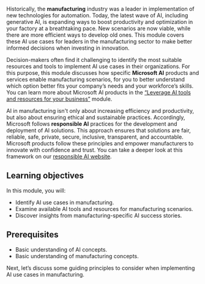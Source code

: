Historically, the **manufacturing** industry was a leader in implementation of new technologies for automation. Today, the latest wave of AI, including generative AI, is expanding ways to boost productivity and optimization in your factory at a breathtaking pace. New scenarios are now viable, while there are more efficient ways to develop old ones. This module covers these AI use cases for leaders in the manufacturing sector to make better informed decisions when investing in innovation.

Decision-makers often find it challenging to identify the most suitable resources and tools to implement AI use cases in their organizations. For this purpose, this module discusses how specific **Microsoft AI** products and services enable manufacturing scenarios, for you to better understand which option better fits your company’s needs and your workforce’s skills. You can learn more about Microsoft AI products in the [“Leverage AI tools and resources for your business”](/training/modules/leverage-ai-tools) module.

AI in manufacturing isn't only about increasing efficiency and productivity, but also about ensuring ethical and sustainable practices. Accordingly, Microsoft follows **responsible AI** practices for the development and deployment of AI solutions. This approach ensures that solutions are fair, reliable, safe, private, secure, inclusive, transparent, and accountable. Microsoft products follow these principles and empower manufacturers to innovate with confidence and trust. You can take a deeper look at this framework on our [responsible AI website](https://www.microsoft.com/ai/responsible-ai).

## Learning objectives
In this module, you will:

* Identify AI use cases in manufacturing.
* Examine available AI tools and resources for manufacturing scenarios. 
* Discover insights from manufacturing-specific AI success stories.

## Prerequisites
* Basic understanding of AI concepts.
* Basic understanding of manufacturing concepts.

Next, let’s discuss some guiding principles to consider when implementing AI use cases in manufacturing.
